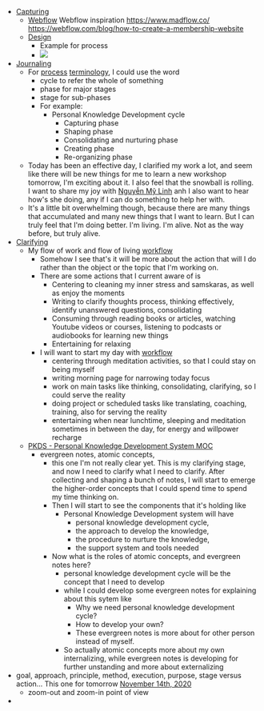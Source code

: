 - [Capturing](<Capturing.md>)
    - [Webflow](<Webflow.md>) Webflow inspiration https://www.madflow.co/ 
https://webflow.com/blog/how-to-create-a-membership-website
    - [Design](<Design.md>)
        - Example for process
        -  ![](https://i2.wp.com/blog.sukad.com/wp-content/uploads/2020/08/15_13-2.jpg?resize=625%2C189)
- [Journaling](<Journaling.md>)
    - For [process](<process.md>) [terminology](<terminology.md>), I could use the word
        - cycle to refer the whole of something
        - phase for major stages 
        - stage for sub-phases
        - For example:
            -  Personal Knowledge Development cycle
                - Capturing phase
                - Shaping phase
                - Consolidating and nurturing phase
                - Creating phase
                - Re-organizing phase
    - Today has been an effective day, I clarified my work a lot, and seem like there will be new things for me to learn a new workshop tomorrow, I'm exciting about it. I also feel that the snowball is rolling. I want to share my joy with [Nguyễn Mỹ Linh](<Nguyễn Mỹ Linh.md>) anh I also want to hear how's she doing, any if I can do something to help her with.
    - It's a little bit overwhelming though, because there are many things that accumulated and many new things that I want to learn. But I can truly feel that I'm doing better. I'm living. I'm alive. Not as the way before, but truly alive.
- [Clarifying](<Clarifying.md>)
    - My flow of work and flow of living [workflow](<workflow.md>)
        - Somehow I see that's it will be more about the action that will I do rather than the object or the topic that I'm working on.
        - There are some actions that I current aware of is
            - Centering to cleaning my inner stress and samskaras, as well as enjoy the moments
            - Writing to clarify thoughts process, thinking effectively, identify unanswered questions, consolidating 
            - Consuming through reading books or articles, watching Youtube videos or courses, listening to podcasts or audiobooks for learning new things
            -  Entertaining for relaxing
        - I will want to start my day with [workflow](<workflow.md>)
            - centering through meditation activities, so that I could stay on being myself
            - writing morning page for narrowing today focus
            - work on main tasks like thinking, consolidating, clarifying, so I could serve the reality
            - doing project or scheduled tasks like translating, coaching, training, also for serving the reality
            - entertaining when near lunchtime, sleeping and meditation sometimes in between the day, for energy and willpower recharge
    - [PKDS - Personal Knowledge Development System MOC](<PKDS - Personal Knowledge Development System MOC.md>)
        - evergreen notes, atomic concepts,
            - this one I'm not really clear yet. This is my clarifying stage, and now I need to clarify what I need to clarify. After collecting and shaping a bunch of notes, I will start to emerge the higher-order concepts that I could spend time to spend my time thinking on. 
            - Then I will start to see the components that it's holding like
                - Personal Knowledge Development system will have 
                    - personal knowledge development cycle, 
                    - the approach to develop the knowledge, 
                    - the procedure to nurture the knowledge, 
                    - the support system and tools needed
            - Now what is the roles of atomic concepts, and evergreen notes here?
                - personal knowledge development cycle will be the concept that I need to develop 
                - while I could develop some evergreen notes for explaining about this sytem like
                    - Why we need personal knowledge development cycle?
                    - How to develop your own?
                    - These evergreen notes is more about for other person instead of myself. 
                - So actually atomic concepts more about my own internalizing, while evergreen notes is developing for further unstanding and more about externalizing
- goal, approach, principle, method, execution, purpose, stage versus action... This one for tomorrow [November 14th, 2020](<November 14th, 2020.md>)
    - zoom-out and zoom-in point of view
- 
